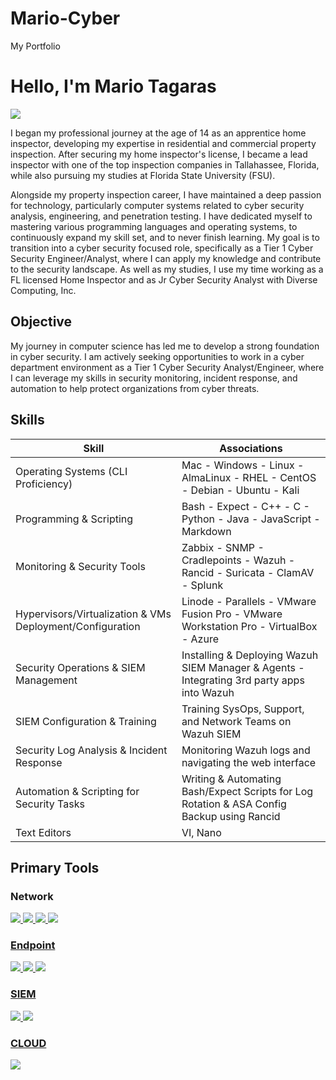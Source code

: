 # Mario-Cyber
 My Portfolio
# Hello, I'm Mario Tagaras
<a href="https://www.linkedin.com/in/mario-t-5513b02b7" target="_blank"><img src="https://img.shields.io/badge/-LinkedIn-0072b1?&style=for-the-badge&logo=linkedin&logoColor=white" /></a>

I began my professional journey at the age of 14 as an apprentice home inspector, developing my expertise in residential and commercial property inspection. After securing my home inspector's license, I became a lead inspector with one of the top inspection companies in Tallahassee, Florida, while also pursuing my studies at Florida State University (FSU).

Alongside my property inspection career, I have maintained a deep passion for technology, particularly computer systems related to cyber security analysis, engineering, and penetration testing. I have dedicated myself to mastering various programming languages and operating systems, to continuously expand my skill set, and to never finish learning. My goal is to transition into a cyber security focused role, specifically as a Tier 1 Cyber Security Engineer/Analyst, where I can apply my knowledge and contribute to the security landscape. As well as my studies, I use my time working as a FL licensed Home Inspector and as Jr Cyber Security Analyst with Diverse Computing, Inc.

## Objective
My journey in computer science has led me to develop a strong foundation in cyber security. I am actively seeking opportunities to work in a cyber department environment as a Tier 1 Cyber Security Analyst/Engineer, where I can leverage my skills in security monitoring, incident response, and automation to help protect organizations from cyber threats.

## Skills

| Skill                                         | Associations         |
|-----------------------------------------------|----------------------------|
| Operating Systems (CLI Proficiency) | Mac - Windows - Linux - AlmaLinux - RHEL - CentOS - Debian - Ubuntu - Kali
| Programming & Scripting | Bash - Expect - C++ - C - Python - Java - JavaScript - Markdown|
| Monitoring & Security Tools | Zabbix - SNMP - Cradlepoints - Wazuh - Rancid - Suricata - ClamAV - Splunk|
| Hypervisors/Virtualization & VMs Deployment/Configuration| Linode - Parallels - VMware Fusion Pro - VMware Workstation Pro - VirtualBox - Azure|
| Security Operations & SIEM Management | Installing & Deploying Wazuh SIEM Manager & Agents - Integrating 3rd party apps into Wazuh|
| SIEM Configuration & Training | Training SysOps, Support, and Network Teams on Wazuh SIEM|
| Security Log Analysis & Incident Response | Monitoring Wazuh logs and navigating the web interface|
| Automation & Scripting for Security Tasks | Writing & Automating Bash/Expect Scripts for Log Rotation & ASA Config Backup using Rancid|
| Text Editors | VI, Nano|

## Primary Tools

### Network
<div>
    <a href="https://www.zabbix.com/download" target="_blank"><img src="https://img.shields.io/badge/-Zabbix-DC143C?&style=for-the-badge&logo=Zabbix&logoColor=white" />   
    <a href="https://www.wireshark.org/" target="_blank"><img src="https://img.shields.io/badge/-Wireshark-1679A7?&style=for-the-badge&logo=Wireshark&logoColor=white" />
    <a href="https://suricata.io/download/" target="_blank"><img src="https://img.shields.io/badge/-Suricata-EF3B2D?&style=for-the-badge&logo=Suricata&logoColor=white" />
    <a href="https://nmap.org/download.html" target="_blank"><img src="https://img.shields.io/badge/-Nmap-00457C?&style=for-the-badge&logo=nmap&logoColor=white" />
</div>

### Endpoint
<div>
    <a href="https://www.zabbix.com/download_agents" target="_blank"><img src="https://img.shields.io/badge/-Zabbix_Agent-DC143C?&style=for-the-badge&logo=Zabbix&logoColor=white" />   
    <a href="https://documentation.wazuh.com/current/installation-guide/wazuh-agent/index.html" target="_blank"><img src="https://img.shields.io/badge/-Wazuh_Agent-0078D4?&style=for-the-badge&logo=Wazuh&logoColor=white" />
    <a href="https://www.splunk.com/en_us/download/universal-forwarder.html" target="_blank"><img src="https://img.shields.io/badge/-Splunk_Forwader-000000?&style=for-the-badge&logo=Splunk&logoColor=white" />
</div>

### SIEM
<div>
    <a href="https://documentation.wazuh.com/current/quickstart.html" target="_blank"><img src="https://img.shields.io/badge/-Wazuh-0078D4?&style=for-the-badge&logo=Wazuh&logoColor=white" />
    <a href="https://www.splunk.com/en_us/download.html" target="_blank"><img src="https://img.shields.io/badge/-Splunk-000000?&style=for-the-badge&logo=Splunk&logoColor=white" />
</div>

### CLOUD
<div>
    <a href="https://azure.microsoft.com/en-us/" target="_blank"><img src="https://img.shields.io/badge/-Microsoft_Azure-0078D4?&style=for-the-badge&logo=Microsoft-Azure&logoColor=white" />
</div>


